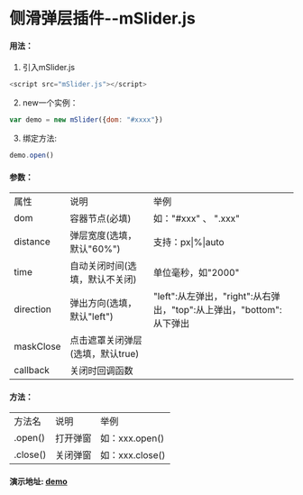 # 侧滑弹层插件--mSlider.js
#### 用法：
1. 引入mSlider.js
```javascript
<script src="mSlider.js"></script>
```

2. new一个实例：
```javascript
var demo = new mSlider({dom: "#xxxx"})
```

3. 绑定方法:
```javascript
demo.open()
```

#### 参数：
<table>
<tbody>
<tr>
<td>属性</td>
<td>说明</td>
<td>举例</td>
</tr>
<tr>
<td>dom</td>
<td>容器节点(必填)</td>
<td>如："#xxx" 、 ".xxx"</td>
</tr>
<tr>
<td>distance</td>
<td>弹层宽度(选填，默认"60%")</td>
<td>支持：px|%|auto</td>
</tr>
<tr>
<td>time</td>
<td>自动关闭时间(选填，默认不关闭)</td>
<td>单位毫秒，如"2000"</td>
</tr>
<tr>
<td>direction</td>
<td>弹出方向(选填，默认"left")</td>
<td>"left":从左弹出，"right":从右弹出，"top":从上弹出，"bottom":从下弹出</td>
</tr>
<tr>
<td>maskClose</td>
<td>点击遮罩关闭弹层(选填，默认true)</td>
<td></td>
</tr>
<tr>
<td>callback</td>
<td>关闭时回调函数</td>
<td></td>
</tr>
</tbody>
</table>

#### 方法：
<table>
<tbody>
<tr>
<td>方法名</td>
<td>说明</td>
<td>举例</td>
</tr>
<tr>
<td>.open()</td>
<td>打开弹窗</td>
<td>如：xxx.open()</td>
</tr>
<tr>
<td>.close()</td>
<td>关闭弹窗</td>
<td>如：xxx.close()</td>
</tr>
</tbody>
</table>

#### 演示地址: [demo](http://denghao.me/demo/2016/mslider.html) 
